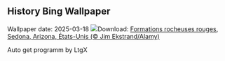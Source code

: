 ## History Bing Wallpaper
Wallpaper date: 2025-03-18
![](https://www.bing.com/th?id=OHR.SedonaSpring_FR-FR0140900404_UHD.jpg&w=1000)Download: [Formations rocheuses rouges, Sedona, Arizona, États-Unis (© Jim Ekstrand/Alamy)](https://www.bing.com/th?id=OHR.SedonaSpring_FR-FR0140900404_UHD.jpg)

Auto get programm by LtgX
